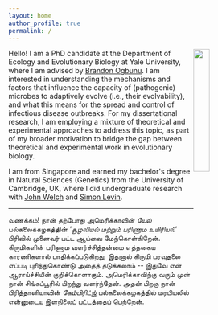 ```yaml
---
layout: home
author_profile: true
permalink: /
---
```


<img src="https://swathi-nm.github.io/headshot.jpg" width="25%" align="right" style="margin: 0px 10px 10px 0px;" />

Hello! I am a PhD candidate at the Department of Ecology and Evolutionary Biology at Yale University, where I am advised by [Brandon Ogbunu](https://ogbunulab.yale.edu/). I am interested in understanding the mechanisms and factors that influence the capacity of (pathogenic) microbes to adaptively evolve (i.e., their evolvability), and what this means for the spread and control of infectious disease outbreaks. For my dissertational research, I am employing a mixture of theoretical and experimental approaches to address this topic, as part of my broader motivation to bridge the gap between theoretical and experimental work in evolutionary biology.

I am from Singapore and earned my bachelor's degree in Natural Sciences (Genetics) from the University of Cambridge, UK, where I did undergraduate research with [John Welch](https://www.welch.gen.cam.ac.uk/GroupPage/Home.html) and [Simon Levin](https://slevin.princeton.edu/). 

---

வணக்கம்! நான் தற்போது அமெரிக்காவின் _யேல்_  பல்கலைக்கழகத்தின் _'சூழலியல் மற்றும் பரிணாம உயிரியல்'_ பிரிவில் முனைவர் பட்ட ஆய்வை மேற்கொள்கிறேன். கிருமிகளின் பரிணாம வளர்ச்சித்தன்மை எத்தகைய காரணிகளால் பாதிக்கப்படுகிறது, இதனால் கிருமி பரவுதலை எப்படி புரிந்துகொண்டு அதைத் தடுக்கலாம் -- இதுவே என் ஆராய்ச்சியின் குறிக்கொளாகும். அமெரிக்காவிற்கு வரும் முன் நான் சிங்கப்பூரில் பிறந்து வளர்ந்தேன். அதன் பிறகு நான் பிரித்தானியாவின் _கேம்பிரிட்ஜ்_ பல்கலைக்கழகத்தில் மரபியலில் என்னுடைய இளநிலைப் பட்டத்தைப் பெற்றேன்.


